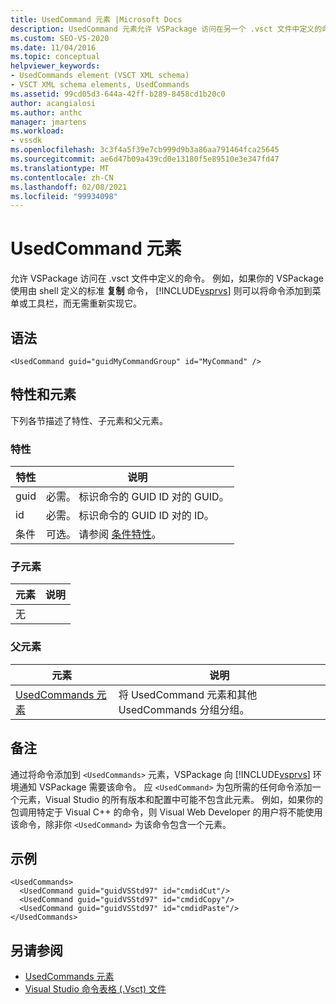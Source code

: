 ```yaml
---
title: UsedCommand 元素 |Microsoft Docs
description: UsedCommand 元素允许 VSPackage 访问在另一个 .vsct 文件中定义的命令。
ms.custom: SEO-VS-2020
ms.date: 11/04/2016
ms.topic: conceptual
helpviewer_keywords:
- UsedCommands element (VSCT XML schema)
- VSCT XML schema elements, UsedCommands
ms.assetid: 99cd05d3-644a-42ff-b289-8458cd1b20c0
author: acangialosi
ms.author: anthc
manager: jmartens
ms.workload:
- vssdk
ms.openlocfilehash: 3c3f4a5f39e7cb999d9b3a86aa791464fca25645
ms.sourcegitcommit: ae6d47b09a439cd0e13180f5e89510e3e347fd47
ms.translationtype: MT
ms.contentlocale: zh-CN
ms.lasthandoff: 02/08/2021
ms.locfileid: "99934098"
---
```

# <a name="usedcommand-element"></a>UsedCommand 元素
允许 VSPackage 访问在 .vsct 文件中定义的命令。 例如，如果你的 VSPackage 使用由 shell 定义的标准 **复制** 命令， [!INCLUDE[vsprvs](../code-quality/includes/vsprvs_md.md)] 则可以将命令添加到菜单或工具栏，而无需重新实现它。

## <a name="syntax"></a>语法

```
<UsedCommand guid="guidMyCommandGroup" id="MyCommand" />
```

## <a name="attributes-and-elements"></a>特性和元素
 下列各节描述了特性、子元素和父元素。

### <a name="attributes"></a>特性

|特性|说明|
|---------------|-----------------|
|guid|必需。 标识命令的 GUID ID 对的 GUID。|
|id|必需。 标识命令的 GUID ID 对的 ID。|
|条件|可选。 请参阅 [条件特性](../extensibility/vsct-xml-schema-conditional-attributes.md)。|

### <a name="child-elements"></a>子元素

|元素|说明|
|-------------|-----------------|
|无||

### <a name="parent-elements"></a>父元素

|元素|说明|
|-------------|-----------------|
|[UsedCommands 元素](../extensibility/usedcommands-element.md)|将 UsedCommand 元素和其他 UsedCommands 分组分组。|

## <a name="remarks"></a>备注
 通过将命令添加到 `<UsedCommands>` 元素，VSPackage 向 [!INCLUDE[vsprvs](../code-quality/includes/vsprvs_md.md)] 环境通知 VSPackage 需要该命令。 应 `<UsedCommand>` 为包所需的任何命令添加一个元素，Visual Studio 的所有版本和配置中可能不包含此元素。 例如，如果你的包调用特定于 Visual C++ 的命令，则 Visual Web Developer 的用户将不能使用该命令，除非你 `<UsedCommand>` 为该命令包含一个元素。

## <a name="example"></a>示例

```
<UsedCommands>
  <UsedCommand guid="guidVSStd97" id="cmdidCut"/>
  <UsedCommand guid="guidVSStd97" id="cmdidCopy"/>
  <UsedCommand guid="guidVSStd97" id="cmdidPaste"/>
</UsedCommands>
```

## <a name="see-also"></a>另请参阅
- [UsedCommands 元素](../extensibility/usedcommands-element.md)
- [Visual Studio 命令表格 (.Vsct) 文件](../extensibility/internals/visual-studio-command-table-dot-vsct-files.md)
